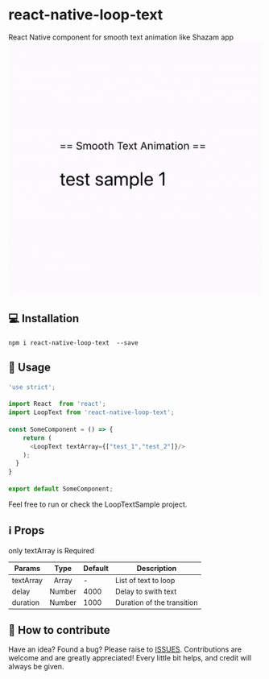 # react-native-loop-text

React Native component for smooth text animation like Shazam app
![LoopText](LoopTextSample_GIF.gif)

## 💻 Installation

`npm i react-native-loop-text  --save`

## 📖  Usage

```javascript
'use strict';

import React  from 'react';
import LoopText from 'react-native-loop-text';

const SomeComponent = () => {
    return (
      <LoopText textArray={["test_1","test_2"]}/>
    );
  }
}

export default SomeComponent;
```

Feel free to run or check the LoopTextSample project.


## ℹ️ Props

only textArray is Required

| Params                     | Type          | Default | Description  |
| -------------------------- |:-------------:| ------- | ------------ |
| textArray                  | Array         |  -       | List of text to loop |
| delay                      | Number        | 4000    | Delay to swith text |
| duration                   | Number        | 1000    | Duration of the transition |

## 🤔 How to contribute
Have an idea? Found a bug? Please raise to [ISSUES](https://github.com/yelkamel/react-native-loop-text/issues).
Contributions are welcome and are greatly appreciated! 
Every little bit helps, and credit will always be given.

